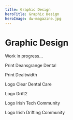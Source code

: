 ```yaml
---
title: Graphic Design
heroTitle: Graphic Design
heroImage: dw-magazine.jpg
---
```


# Graphic Design

Work in progress...

Print Deansgrange Dental

Print Dealtwidth

Logo Clear Dental Care

Logo Drift2

Logo Irish Tech Community

Logo Irish Drifting Community
